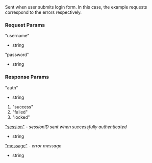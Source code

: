 Sent when user submits login form. In this case, the example requests correspond to the errors respectively.

### Request Params

"username"

- string

"password"

- string

### Response Params

"auth"
- string
 1. "success"
 1. "failed"
 1. "locked"

["session"]() - *sessionID sent when successfully authenticated*

- string

["message"]() - *error message*

- string

